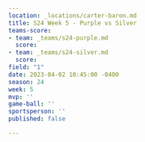 ```yaml
---
location: _locations/carter-baron.md
title: S24 Week 5 - Purple vs Silver
teams-score:
- team: _teams/s24-purple.md
  score: 
- team: _teams/s24-silver.md
  score: 
field: "1"
date: 2023-04-02 10:45:00 -0400
season: 24
week: 5
mvp: ''
game-ball: ''
sportsperson: ''
published: false

---
```

